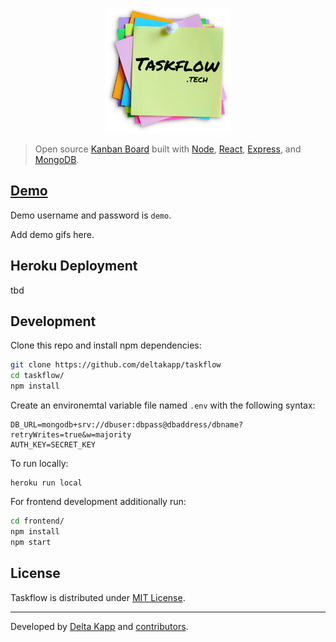 <p align="center">
  <img height="200" src="https://raw.githubusercontent.com/deltakapp/taskflow/main/frontend/public/logo.png">
</p>

> Open source [Kanban Board](https://en.wikipedia.org/wiki/Kanban_(development)) built with [Node](https://nodejs.org/en/), [React](https://reactjs.org/), [Express](https://reactjs.org/), and [MongoDB](https://reactjs.org/).

## [Demo](https://www.taskflow.tech)

Demo username and password is `demo`.

Add demo gifs here.

## Heroku Deployment

tbd

## Development

Clone this repo and install npm dependencies:
```bash
git clone https://github.com/deltakapp/taskflow
cd taskflow/
npm install
```

Create an environemtal variable file named `.env` with the following syntax:
```
DB_URL=mongodb+srv://dbuser:dbpass@dbaddress/dbname?retryWrites=true&w=majority
AUTH_KEY=SECRET_KEY
```

To run locally:
```
heroku run local
```

For frontend development additionally run:
```bash
cd frontend/ 
npm install
npm start
```

## License

Taskflow is distributed under [MIT License](https://github.com/deltakapp/taskflow/blob/main/LICENSE).

--- 

Developed by [Delta Kapp](https://deltak.app) and [contributors](https://github.com/deltakapp/taskflow/graphs/contributors).

